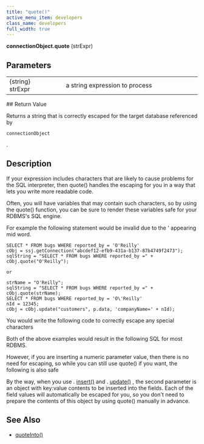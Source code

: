```yaml
---
title: "quote()"
active_menu_item: developers
class_name: developers
full_width: true
---
```



**connectionObject.quote** (strExpr)

## Parameters

<table>
<tr>
<td width="181">
{string} strExpr

</td>
<td width="18">
</td>
<td width="681">
a string expression to process

</td>
</tr>
</table>
## Return Value

Returns a string that is correctly escaped for the target database referenced by

    connectionObject
   

.

## Description

If your expression includes characters that are likely to cause problems for the SQL interpreter, then quote() handles the escaping for you in a way that lets you write more readable code.

Often, you will have variables that may contain such characters, so by using the quote() function, you can be sure to render these variables safe for your RDBMS's SQL engine.

For example the following statement would be invalid due to the ' appearing mid word.

    SELECT * FROM bugs WHERE reported_by = 'O'Reilly'
    cObj = ssj.getConnection("abcdef12-efb9-431a-b137-87b4749f2473");
    sqlString = "SELECT * FROM bugs WHERE reported_by =" + cObj.quote("O'Reilly");
     
    or 
     
    strName = "O'Reilly";
    sqlString = "SELECT * FROM bugs WHERE reported_by =" + cObj.quote(strName);
    SELECT * FROM bugs WHERE reported_by = 'O\'Reilly'
    nId = 12345;
    cObj = cObj.update("customers", p.data, 'companyName=' + nId);
   

You would write the following code to correctly escape any special characters

Both of the above examples would result in the following SQL for most RDBMS.

However, if you are inserting a numeric parameter value, then there is no need for escaping, so while you can still use quote() if you want, the following is also safe

By the way, when you use . [insert()](insert) and . [update()](update) , the second parameter is an object with key:value contents to be inserted into the fields. Each of the field values will automatically be escaped for you, so you don't need to prepare the contents of this object by using quote() manually in advance.

## See Also

 - [quoteInto()](quoteinto)

